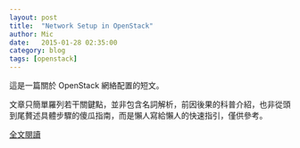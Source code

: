 ```yaml
---
layout: post
title:  "Network Setup in OpenStack"
author: Mic
date:   2015-01-28 02:35:00
category: blog
tags: [openstack]
---
```


這是一篇關於 OpenStack 網絡配置的短文。

文章只簡單羅列若干關鍵點，並非包含名詞解析，前因後果的科普介紹，也非從頭到尾贅述具體步驟的傻瓜指南，而是懶人寫給懶人的快速指引，僅供參考。

[全文閱讀](https://cutemic.github.io/2015/01/28/network-setup-in-openstack/)
